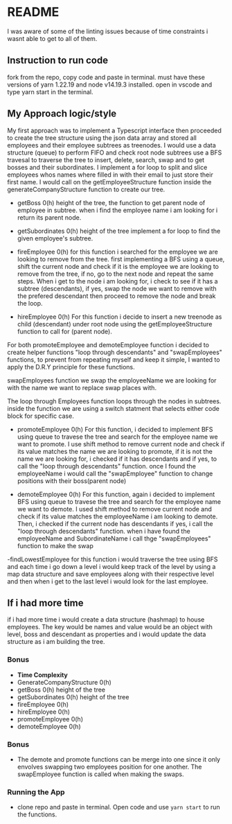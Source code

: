 # README
I was aware of some of the linting issues because of time constraints i wasnt able to get to all of them. 

## Instruction to run code
fork from the repo, copy code and paste in terminal.
must have these versions of yarn 1.22.19 and node v14.19.3 installed.
open in vscode and type yarn start in the terminal.


## My Approach logic/style
My first approach was to implement a Typescript interface then proceeded to create the tree structure using the json data array and stored all employees and their employee subtrees as treenodes. I would use a data structure (queue) to perform FIFO and check root node subtrees use a BFS travesal to traverse the tree to insert, delete, search, swap and to get bosses and their subordinates. I implement a for loop to split and slice employees whos names where filled in with their email to just store their first name. I would call on the getEmployeeStructure function inside the generateCompanyStructure function to create our tree.

- getBoss 0(h) height of the tree, the function to get parent node of employee in subtree. when i find the employee name i am looking for i return its parent node.

- getSubordinates 0(h) height of the tree
implement a for loop to find the given employee's subtree.

- fireEmployee 0(h) 
for this function i searched for the employee we are looking to remove from the tree.
first implementing a BFS using a queue, shift the current node and check if it is the employee we are looking to remove from the tree, if no, go to the next node and repeat the same steps. When i get to the node i am looking for, i check to see if it has a subtree (descendants), if yes, swap the node we want to remove with the prefered descendant then proceed to remove the node and break the loop.

- hireEmployee 0(h)
For this function i decide to insert a new treenode as child (descendant) under root node using the getEmployeeStructure function to call for (parent node). 

For both promoteEmployee and demoteEmployee function i decided to create helper functions "loop through descendants" and "swapEmployees" functions, to prevent from repeating myself and keep it simple, I wanted to apply the D.R.Y principle for these functions.

swapEmployees function we swap the employeeName we are looking for with the name we want to replace swap places with.

The loop through Employees function loops through the nodes in subtrees. inside the function we are using a switch statment that selects either code block for specific case.

- promoteEmployee 0(h)
For this function, i decided to implement BFS using queue to travese the tree and search for the employee name we want to promote. I use shift method to remove current node and check if its value matches the name we are looking to promote, if it is not the name we are looking for, i checked if it has descendants and if yes, to call the "loop through descendants" function. once I found the employeeName i would call the "swapEmployee" function to change positions with their boss(parent node) 

- demoteEmployee 0(h)
For this function, again i decided to implement BFS using queue to travese the tree and search for the employee name we want to demote. I used shift method to remove current node and check if its value matches the employeeName i am looking to demote. Then, i checked if the current node has descendants if yes, i call the "loop through descendants" function.  when i have found the employeeName and SubordinateName i call thge "swapEmployees" function to make the swap

-findLowestEmployee for this function i would traverse the tree using BFS and each time i go down a level i would keep track of the level by using a map data structure and save employees along with their respective level and then when i get to the last level i would look for the last employee.


## If i had more time
if i had more time i would create a data structure (hashmap) to house employees. The key would be names and value would be an object with level, boss and descendant as properties and i would update the data structure as i am building the tree. 


### Bonus
- **Time Complexity**
- GenerateCompanyStructure 0(h)
- getBoss 0(h)  height of the tree 
- getSubordinates  0(h) height of the tree
- fireEmployee 0(h) 
- hireEmployee 0(h)
- promoteEmployee 0(h)
- demoteEmployee 0(h)

### Bonus
- The demote and promote functions can be merge into one since it only envolves swapping two employees position for one another. The swapEmployee function is called when making the swaps.

### Running the App
- clone repo and paste in terminal. Open code and use `yarn start` to run the functions.
